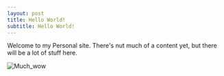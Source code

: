 ```yaml
---
layout: post
title: Hello World!
subtitle: Hello World!
---
```


Welcome to my Personal site. There's nut much of a content yet, but there will be a lot of stuff here. 

![Much_wow](https://tr4.cbsistatic.com/hub/i/r/2014/05/15/bd87da00-40e5-4337-892e-b43a25836d67/resize/1200x900/45b869f8aaf8661e584d03045dfaccbf/trdoge.jpg)